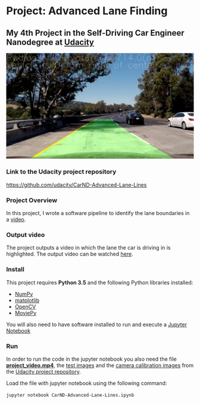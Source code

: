 # Project: Advanced Lane Finding
## My 4th Project in the Self-Driving Car Engineer Nanodegree at [Udacity](https://www.udacity.com/)

<img src="output_images/test5_07_result.png" width="880" alt="Combined Image" />

### Link to the Udacity project repository

https://github.com/udacity/CarND-Advanced-Lane-Lines

### Project Overview
In this project, I wrote a software pipeline to identify the lane boundaries in a [video](https://drive.google.com/open?id=0B0agIiDyIPj1NVl5QWVwM2hLbGM).

### Output video

The project outputs a video in which the lane the car is driving in is highlighted. The output video can be watched [here](https://drive.google.com/open?id=0B0agIiDyIPj1NVl5QWVwM2hLbGM).

### Install

This project requires **Python 3.5** and the following Python libraries installed:

- [NumPy](http://www.numpy.org/)
- [matplotlib](http://matplotlib.org/)
- [OpenCV](http://opencv.org/)
- [MoviePy](http://zulko.github.io/moviepy/)

You will also need to have software installed to run and execute a [Jupyter Notebook](http://jupyter.org/)

### Run

In order to run the code in the jupyter notebook you also need the file [**project_video.mp4**](https://github.com/udacity/CarND-Advanced-Lane-Lines/blob/master/project_video.mp4), the [test images](https://github.com/udacity/CarND-Advanced-Lane-Lines/tree/master/test_images) and the [camera calibration images](https://github.com/udacity/CarND-Advanced-Lane-Lines/tree/master/camera_cal) from the [Udacity project repository](https://github.com/udacity/CarND-Advanced-Lane-Lines).

Load the file with jupyter notebook using the following command:

```jupyter notebook CarND-Advanced-Lane-Lines.ipynb```
